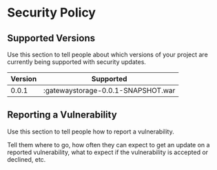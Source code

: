 # Security Policy

## Supported Versions

Use this section to tell people about which versions of your project are
currently being supported with security updates.

| Version | Supported                          |
| ------- | ---------------------------------- |
| 0.0.1   |:gatewaystorage-0.0.1-SNAPSHOT.war  |


## Reporting a Vulnerability

Use this section to tell people how to report a vulnerability.

Tell them where to go, how often they can expect to get an update on a
reported vulnerability, what to expect if the vulnerability is accepted or
declined, etc.
